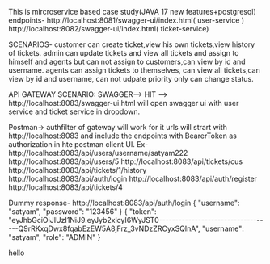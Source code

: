 This is mircroservice based case study(JAVA 17 new features+postgresql)
endpoints-
http://localhost:8081/swagger-ui/index.html( user-service )
http://localhost:8082/swagger-ui/index.html( ticket-service)


SCENARIOS-
customer can create ticket,view his own tickets,view history of tickets.
admin can update tickets and view all tickets and assign to himself and agents but can not assign to customers,can view by id and username.
agents can assign tickets to themselves, can view all tickets,can view by id and username, can not udpate priority only can change status.


API GATEWAY SCENARIO:
SWAGGER-->
HIT --> http://localhost:8083/swagger-ui.html will open swagger ui with user service and ticket service in dropdown.

Postman->
authfilter of gateway will work for it
urls will strart with http://localhost:8083 and include the endpoints with BearerToken as authorization in hte postman client UI.
Ex-http://localhost:8083/api/users/username/satyam222
http://localhost:8083/api/users/5
http://localhost:8083/api/tickets/cus
http://localhost:8083/api/tickets/1/history
http://localhost:8083/api/auth/login
http://localhost:8083/api/auth/register
http://localhost:8083/api/tickets/4

Dummy response-
http://localhost:8083/api/auth/login
{
  "username": "satyam",
  "password": "123456"
}
{
    "token": "eyJhbGciOiJIUzI1NiJ9.eyJyb2xlcyI6WyJST0-----------------------------------Q9rRKxqDwx8fqabEzEW5A8jFrz_3vNDzZRCyxSQInA",
    "username": "satyam",
    "role": "ADMIN"
}

hello



